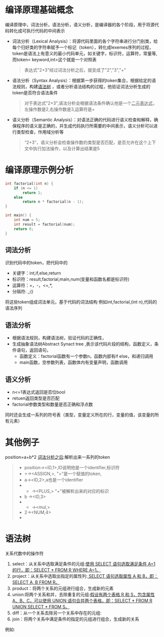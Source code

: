# 编译原理基础概念

编译原理中，词法分析，语法分析，语义分析，是编译器的各个阶段，用于将源代码转化成可执行代码的中间表示

* 词法分析（Lexical
  Analysis）：将源代码里面的各个字符串进行分门别类，给每个归好类的字符串赋予一个标记（token），转化成lexemes序列的过程，token是语法上有意义的最小代码单元，如关键字，标识符，运算符，常量等,而token<
  keyword,int>这个就是一个对照表
  > 表达式"2+3"经过词法分析之后，就变成了"2","3","+"

* 语法分析（Syntax Analysis）：根据第一步获得的token集合，根据给定的语法规则，构建<u>语法树</u>
  ，或者分析语法结构的过程，他验证词法分析生成的token是否符合语法条件
  > 对于表达式"2+3",语法分析会根据语法条件确认他是一个<u>二元表达式</u>，左操作数是2,右操作数是3,运算符是+

* 语义分析（Semantic Analysis）：对语法正确的代码进行语义检查和解释，确保程序的语义是正确的，并生成代码执行所需要的中间表示，语义分析可以进行类型检查，作用域分析等
  > “2+3”，语义分析会检查操作数的类型是否匹配，是否允许在这个上下文中执行加法操作，以及计算出结果是5

# 编译原理示例分析

~~~c
int factorial(int n) {
    if (n <= 1)
        return 1;
    else
        return n * factorial(n - 1);
}

int main() {
    int num = 5;
    int result = factorial(num);
    return 0;
}
~~~

## 词法分析

识别代码中的token，把代码中的

- 关键字：int,if,else,return
- 标识符：result,factorial,main,num(变量和函数名都是标识符)
- 运算符：=，-，<=,*,
- 分隔符: ,;()

将这些token组成词法单元，基于代码的词法结构
例如int,factorial,(int n),代码的语法序列

## 语法分析

* 根据语法规则，构建语法树，验证代码的正确性，
* 生成抽象语法树Abstract Synact tree ,表示该代码片段的结构，函数定义，条件语句，返回语句，
    * 函数定义：factorial函数有一个参数n，函数内部有if else，和递归调用
    * main函数，空参数列表，函数体内有变量声明，函数调用

## 语义分析

* n<=1表达式返回是否位bool
* retuen返回类型是否匹配
* factorial参数类型和数量是否正确和浮点数

同时还会生成一系列的符号表（类型，变量定义所在的行，变量的值，该变量的所有元素）


# 其他例子
position=a+b*2
<u>词法分析之后</u>:解析出来一系列的token
>- position-><ID,1>,ID说明他是一个identifier,标识符
>- =-><ASSIGN,>, "="是一个赋值的token,
>- a-><ID,2>,a也是一个identifier
>- + -><PLUS,> "+"被解析出来的对应的标识
>- b -><ID,3>
>- * -><mul,>
>- 2-><NUM,4>
>- 


# 语法树
关系代数中的操作符
1. select：从关系中选取满足条件的元组:<u>使用 SELECT 语句选取满足条件 A=1 的行，即：SELECT * FROM R WHERE A=1。</u>
2. project：从关系中选取出指定的属性列:<u> SELECT 语句选取属性 A 和 B，即：SELECT A, B FROM R。</u>
3. product：将两个关系的元组进行组合，生成新的元素
4. union:将两个关系和并，去除重复的元组:<u>假设有两个表格 R 和 S，包含属性 A、B、C，可以使用 UNION 语句合并两个表格，即：SELECT * FROM R UNION SELECT * FROM S。</u>
5. diff：从一个关系去除另一个关系中存在的元组:
6. join：将两个关系中满足条件的指定的元组进行组合，生成新的关系

例如:

